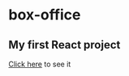 # box-office
## My first React project
<a href="https://soumyanema.github.io/box-office/#/">Click here</a> to see it
